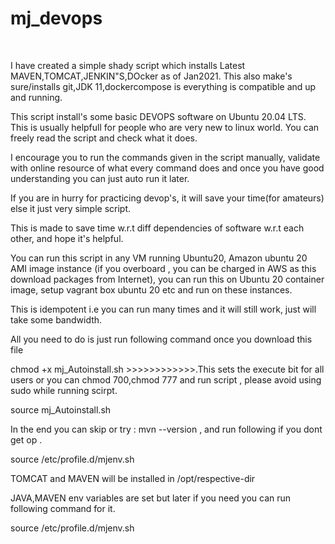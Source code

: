 # mj_devops
​

I have created a simple shady script which installs Latest MAVEN,TOMCAT,JENKIN"S,DOcker as of Jan2021. This also make's sure/installs git,JDK 11,dockercompose is everything is compatible and up and running.

This script install's some basic DEVOPS software on Ubuntu 20.04 LTS. This is usually helpfull for people who are very new to linux world. You can freely read the script and check what it does.

I encourage you to run the commands given in the script manually, validate with online resource of what every command does and once you have good understanding you can just auto run it later.

If you are in hurry for practicing devop's, it will save your time(for amateurs) else it just very simple script.

This is made to save time w.r.t diff dependencies of software w.r.t each other, and hope it's helpful.

You can run this script in any VM running Ubuntu20, Amazon ubuntu 20 AMI image instance  (if you overboard , you can be charged in AWS as this download packages from Internet), you can run this on Ubuntu 20 container image, setup vagrant box ubuntu 20 etc and run on these instances.


This is idempotent i.e you can run many times and it will still work, just will take some bandwidth.


All you need to do is just run following command once you download this file 

chmod +x mj_Autoinstall.sh                      >>>>>>>>>>>>.This sets the execute bit for all users or you can chmod 700,chmod 777 and run script , please avoid using sudo while running scirpt.

source mj_Autoinstall.sh



In the end you can skip or try : mvn --version , and run following if you dont get op .

source /etc/profile.d/mjenv.sh



TOMCAT and MAVEN will be installed in /opt/respective-dir

JAVA,MAVEN env variables are set but later if you need you can run following command for it.

source /etc/profile.d/mjenv.sh

